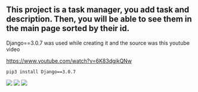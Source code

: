 ## This project is a task manager, you add task and description. Then, you will be able to see them in the main page sorted by their id.

Django==3.0.7 was used while creating it and the source was this youtube video

https://www.youtube.com/watch?v=6K83dgjkQNw

```
pip3 install Django==3.0.7
```

![](img/pic1.png)
![](img/pic2.png)
![](img/pic3.png)
